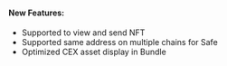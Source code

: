 #### New Features:

- Supported to view and send NFT
- Supported same address on multiple chains for Safe
- Optimized CEX asset display in Bundle
